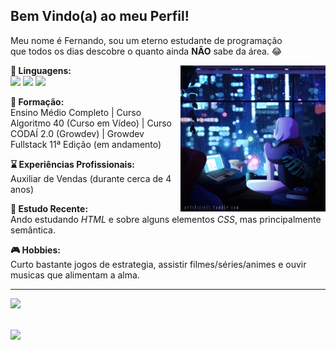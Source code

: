 <h2>Bem Vindo(a) ao meu Perfil!</h2>
<p align="left"> 
  Meu nome é Fernando, sou um eterno estudante de programação<br>
  que todos os dias descobre o quanto ainda <strong>NÃO</strong> sabe da área. 😂
</p>
<img src="https://github.com/Aquilesxd100/Aquilesxd100/blob/87234406ba191d84b30934155da165205391a39d/Ju5DIi5.gif" min-width="56%" max-width="46%" width="46%" align="right" margin-left="10px">
<p align="left">
 <strong>👾 Linguagens:</strong> <br>
 <img src="https://img.shields.io/badge/HTML5-E34F26?style=for-the-badge&logo=html5&logoColor=white" height="22px">
 <img src="https://img.shields.io/badge/CSS3-1572B6?style=for-the-badge&logo=css3&logoColor=white" height="22px">
 <img src="https://img.shields.io/badge/JavaScript-323330?style=for-the-badge&logo=javascript&logoColor=F7DF1E" height="22px">
</p>

<p align="left">
  <strong>📃 Formação:</strong> <br>
  Ensino Médio Completo | Curso Algoritmo 40 (Curso em Vídeo) | Curso CODAÍ 2.0 (Growdev) | Growdev Fullstack 11ª Edição (em andamento) 
</p>

<p align="left">
  <strong>⌛ Experiências Profissionais:</strong> <br>
  Auxiliar de Vendas (durante cerca de 4 anos)
</p>

<p align="left">
  <strong>📖 Estudo Recente:</strong> <br>
  Ando estudando <i>HTML</i> e sobre alguns elementos <i>CSS</i>, mas principalmente semântica.
</p>

<p align="left">
  <strong>🎮 Hobbies:</strong> <br>
  Curto bastante jogos de estrategia, assistir filmes/séries/animes e ouvir musicas que alimentam a alma.
</p>
<hr>
<p align="left">
  <a href="https://www.linkedin.com/in/fernando-alan-fillmann-0188b024a" alt="Linkedin">
  <img src="https://img.shields.io/badge/-Linkedin-0e76a8?style=flat-square&logo=Linkedin&logoColor=white&link=https://www.linkedin.com/in/fernando-alan-fillmann-0188b024a" /></a>
</p>
<br>
<a href="https://github.com/Aquilesxd100">
  <img src="https://github-readme-stats.vercel.app/api/top-langs/?username=Aquilesxd100&hide=html&layout=compact&theme=dark" align="left" width="46%" max-width="46%" min-width="46%">
</a>
